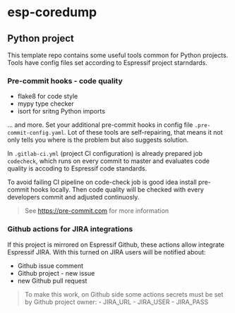 # esp-coredump


## Python project
This template repo contains some useful tools common for Python projects. Tools have config files set according to Espressif project starndards.

### Pre-commit hooks - code quality
- flake8 for code style
- mypy type checker
- isort for sritng Python imports

... and more.
Set your additional pre-commit hooks in config file `.pre-commit-config.yaml`.
Lot of these tools are self-repairing, that means it not only tells you where is the problem but also suggests solution.

In `.gitlab-ci.yml` (project CI configuration) is already prepared job `codecheck`, which runs on every commit to master and evaluates code quality is accoding to Espressif code standards.

To avoid failing CI pipeline on code-check job is good idea install pre-commit hooks locally. Then code quality will be checked with every developers commit and adjusted continuosly.

> See https://pre-commit.com for more information


### Github actions for JIRA integrations
If this project is mirrored on Espressif Github, these actions allow integrate Espressif JIRA. With this turned on JIRA users will be notified about:
- Github issue comment
- Github project - new issue
- new Github pull request

> To make this work, on Github side some actions secrets must be set by Github project owner:
    - JIRA_URL
    - JIRA_USER
    - JIRA_PASS


